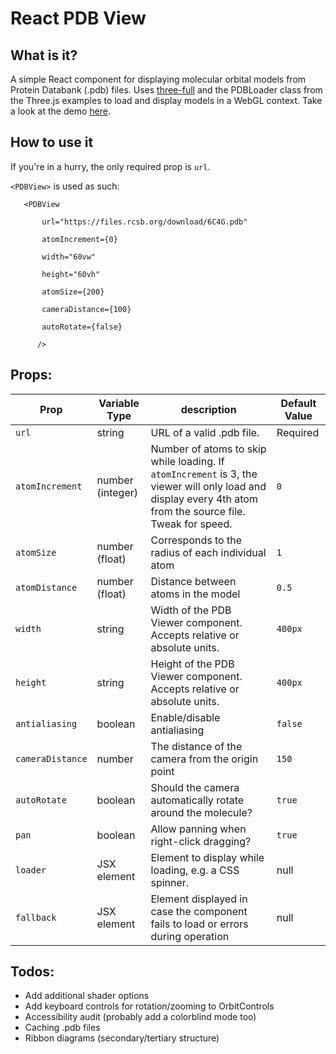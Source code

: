 # React PDB View

## What is it?

A simple React component for displaying molecular orbital models from Protein Databank (.pdb) files. Uses [three-full](https://github.com/Itee/three-full) and the PDBLoader class from the Three.js examples to load and display models in a WebGL context. Take a look at the demo [here](https://lmntl.github.io/react-pdb-view/).

## How to use it

If you're in a hurry, the only required prop is `url`.

`<PDBView>` is used as such:

`   <PDBView`  

`        url="https://files.rcsb.org/download/6C4G.pdb"  `

`        atomIncrement={0}  `

`        width="60vw"  `

`        height="60vh"  `

`        atomSize={200}  `

`        cameraDistance={100}  `

`        autoRotate={false}  `

`      />`

## Props:
Prop | Variable Type | description | Default Value
------------ | ------------- | ------------- | -------------
`url` | string | URL of a valid .pdb file. | Required
`atomIncrement` | number (integer) | Number of atoms to skip while loading. If `atomIncrement` is 3, the viewer will only load and display every 4th atom from the source file. Tweak for speed. | `0`
`atomSize` | number (float) | Corresponds to the radius of each individual atom | `1`
`atomDistance` | number (float) | Distance between atoms in the model | `0.5`
`width` | string | Width of the PDB Viewer component. Accepts relative or absolute units. | `400px`
`height` | string | Height of the PDB Viewer component. Accepts relative or absolute units. | `400px`
`antialiasing` | boolean | Enable/disable antialiasing | `false`
`cameraDistance` | number | The distance of the camera from the origin point | `150`
`autoRotate` | boolean | Should the camera automatically rotate around the molecule? | `true`
`pan` | boolean | Allow panning when right-click dragging? | `true`
`loader` | JSX element | Element to display while loading, e.g. a CSS spinner. | null
`fallback` | JSX element | Element displayed in case the component fails to load or errors during operation | null

## Todos:
- Add additional shader options
- Add keyboard controls for rotation/zooming to OrbitControls
- Accessibility audit (probably add a colorblind mode too)
- Caching .pdb files
- Ribbon diagrams (secondary/tertiary structure)
